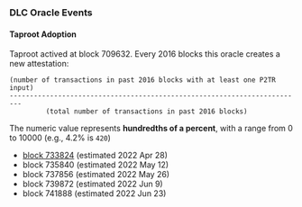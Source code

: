 ### DLC Oracle Events

#### Taproot Adoption

Taproot actived at block 709632. Every 2016 blocks this oracle creates a new attestation:
```
(number of transactions in past 2016 blocks with at least one P2TR input)
-------------------------------------------------------------------------
         (total number of transactions in past 2016 blocks)
```
The numeric value represents **hundredths of a percent**, with a range from 0 to 10000 (e.g., 4.2% is `420`)

- [block 733824](https://oracle.suredbits.com/announcement/131b1ab7acf248003fbec0884e9c71378d0797595fc76623f5da5b606a455a09) (estimated 2022 Apr 28)
- block 735840 (estimated 2022 May 12)
- block 737856 (estimated 2022 May 26)
- block 739872 (estimated 2022 Jun 9)
- block 741888 (estimated 2022 Jun 23)

<script data-goatcounter="https://cryptoanarchyparty.goatcounter.com/count" async src="//gc.zgo.at/count.js"></script>
